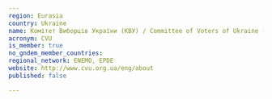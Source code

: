 ```yaml
---
region: Eurasia
country: Ukraine
name: Комітет Виборців України (КВУ) / Committee of Voters of Ukraine (CVU)
acronym: CVU
is_member: true
no_gndem_member_countries: 
regional_network: ENEMO, EPDE
website: http://www.cvu.org.ua/eng/about
published: false

---
```

